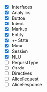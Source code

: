 - [x] Interfaces
- [x] Analytics
- [x] Button
- [x] Intent
- [x] Markup
- [x] Entity
- [x] +- State
- [x] Meta
- [x] Session
- [x] NLU
- [ ] RequestType
- [ ] Cards
- [ ] Directives
- [ ] AliceRequest
- [ ] AliceResponse